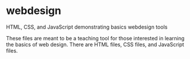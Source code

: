 # webdesign
HTML, CSS, and JavaScript demonstrating basics webdesign tools

These files are meant to be a teaching tool for those interested in learning the basics of web design. There are HTML files, CSS files, and JavaScript files.
